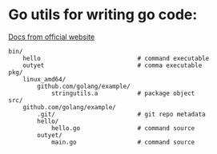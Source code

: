 Go utils for writing go code:
=====

[Docs from official website](http://golang.org.doc/code.html)

```
bin/
    hello                           # command executable
    outyet                          # comma executable
pkg/
    linux_amd64/
        github.com/golang/example/
            stringutils.a           # package object
src/
    github.com/golang/example/
        .git/                       # git repo metadata
        hello/
            hello.go                # command source
        outyet/
            main.go                 # command source
```